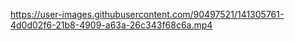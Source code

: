 https://user-images.githubusercontent.com/90497521/141305761-4d0d02f6-21b8-4909-a63a-26c343f68c6a.mp4

